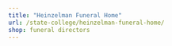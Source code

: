 ```yaml
---
title: "Heinzelman Funeral Home"
url: /state-college/heinzelman-funeral-home/
shop: funeral directors
---
```


